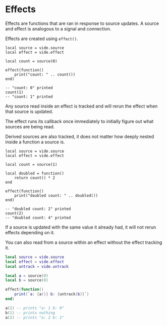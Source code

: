 # Effects

Effects are functions that are ran in response to source updates.
A source and effect is analogous to a signal and connection.

Effects are created using `effect()`.

```luau
local source = vide.source
local effect = vide.effect

local count = source(0)

effect(function()
    print("count: " .. count())
end)

-- "count: 0" printed
count(1)
-- "count: 1" printed
```

Any source read inside an effect is tracked and will rerun the effect when
that source is updated.

The effect runs its callback once immediately to initially figure out what
sources are being read.

Derived sources are also tracked, it does not matter how deeply nested
inside a function a source is.

```luau
local source = vide.source
local effect = vide.effect

local count = source(1)

local doubled = function()
    return count() * 2
end

effect(function()
    print("doubled count: " .. doubled())
end)

-- "doubled count: 2" printed
count(2)
-- "doubled count: 4" printed
```

If a source is updated with the same value it already had, it will not rerun
effects depending on it.

You can also read from a source within an effect without the effect tracking it.

```lua
local source = vide.source
local effect = vide.effect
local untrack = vide.untrack

local a = source(0)
local b = source(0)

effect(function()
    print(`a: {a()} b: {untrack(b)}`)
end)

a(1) -- prints "a: 1 b: 0"
b(1) -- prints nothing
a(2) -- prints "a: 2 b: 1"
```
